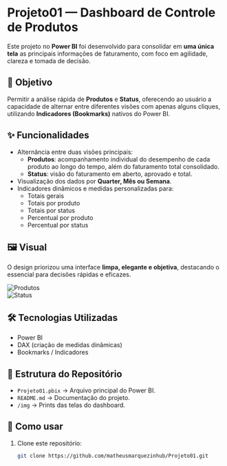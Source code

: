 # Projeto01 — Dashboard de Controle de Produtos

Este projeto no **Power BI** foi desenvolvido para consolidar em **uma única tela** as principais informações de faturamento, com foco em agilidade, clareza e tomada de decisão.  

## 🎯 Objetivo
Permitir a análise rápida de **Produtos** e **Status**, oferecendo ao usuário a capacidade de alternar entre diferentes visões com apenas alguns cliques, utilizando **Indicadores (Bookmarks)** nativos do Power BI.

## ✨ Funcionalidades
- Alternância entre duas visões principais:
  - **Produtos**: acompanhamento individual do desempenho de cada produto ao longo do tempo, além do faturamento total consolidado.
  - **Status**: visão do faturamento em aberto, aprovado e total.
- Visualização dos dados por **Quarter, Mês ou Semana**.  
- Indicadores dinâmicos e medidas personalizadas para:
  - Totais gerais
  - Totais por produto
  - Totais por status
  - Percentual por produto
  - Percentual por status  

## 🖼️ Visual
O design priorizou uma interface **limpa, elegante e objetiva**, destacando o essencial para decisões rápidas e eficazes.

![Produtos](https://imgur.com/mbCOq9w.png)  
![Status](https://imgur.com/rWBhCVs.png)  

## 🛠️ Tecnologias Utilizadas
- Power BI
- DAX (criação de medidas dinâmicas)
- Bookmarks / Indicadores

## 📂 Estrutura do Repositório
- `Projeto01.pbix` → Arquivo principal do Power BI.  
- `README.md` → Documentação do projeto.  
- `/img` → Prints das telas do dashboard.  

## 🚀 Como usar
1. Clone este repositório:  
   ```bash
   git clone https://github.com/matheusmarquezinhub/Projeto01.git
